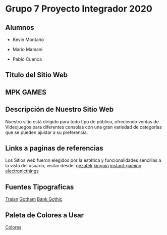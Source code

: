 # Grupo 7 Proyecto Integrador 2020

## Alumnos 


* Kevin Montaño
+ Mario Mamani
- Pablo Cuenca

## Titulo del  Sitio Web
## MPK GAMES

## Descripción de Nuestro Sitio Web

Nuestro sitio está dirigido para todo tipo de público, ofreciendo ventas de Videojuegos para diferentes consolas con una gran variedad de categorías que se pueden ajustar a su preferencia.



## Links a paginas de referencias

Los Sitios web fueron elegidos por la estética y funcionalidades sencillas a la vista del usuario, visitar desde:
[gezatek](https://www.gezatek.com.ar)
[kinguin](https://www.kinguin.net/?r=51714&___store=kinguin_es_spanish)
[instant-gaming](https://www.instant-gaming.com/es/?igr=gamer-45ea17)
[electronicthings](https://www.electronicthings.com.ar/)


## Fuentes Tipograficas

[Trajan](https://fonts.google.com/?query=Trajan)
[Gotham](https://fonts.google.com/?query=Gotham)
[Bank Gothic](https://fonts.google.com/?query=Bank+Gothic)

## Paleta de Colores a Usar 

[Colores](https://trello-attachments.s3.amazonaws.com/5f11d873338e65591a1421bb/5f11f35ff940ff5d406123f5/7937f848d675e7dc8df873db55ec8df8/PaletaDeColoresaUsar.png)

